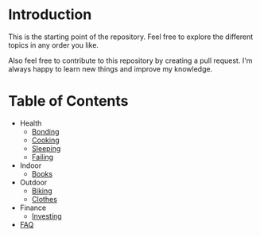 # Introduction

This is the starting point of the repository.
Feel free to explore the different topics in any order you like.

Also feel free to contribute to this repository by creating a pull request.
I'm always happy to learn new things and improve my knowledge.

# Table of Contents

- Health
    - [Bonding](/src/health/bonding.md)
    - [Cooking](/src/health/cooking.md)
    - [Sleeping](/src/health/sleep.md)
    - [Failing](/src/health/failing.md)
- Indoor
    - [Books](/src/indoors/books.md)
-  Outdoor
    - [Biking](/src/outdoors/biking.md)
    - [Clothes](/src/outdoors/clothes.md)
- Finance
    - [Investing](/src/finance/investing.md)
- [FAQ](/src/faq.md)
